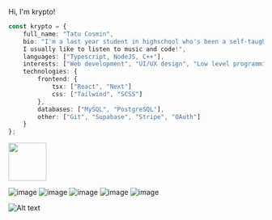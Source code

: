 Hi, I'm krypto!

```typescript
const krypto = {
	full_name: "Tatu Cosmin",
	bio: "I'm a last year student in highschool who's been a self-taught developer for the last 3 years.
    I usually like to listen to music and code!",
	languages: ["Typescript, NodeJS, C++"],
    interests: ["Web development", "UI/UX design", "Low level programming", "Video games", "Memes", "Cats"],
    technologies: {
        frontend: {
            tsx: ["React", "Next"]
            css: ["Tailwind", "SCSS"]
        },
        databases: ["MySQL", "PostgreSQL"],
        other: ["Git", "Supabase", "Stripe", "OAuth"]
    }
};
```

<img src="https://media.tenor.com/h0slfYVBHzIAAAAC/cat-spinning-cat.gif" width='75' />

![image](https://img.shields.io/badge/TypeScript-007ACC?style=for-the-badge&logo=typescript&logoColor=white) ![image](https://img.shields.io/badge/Nodejs-339933?style=for-the-badge&logo=nodedotjs&logoColor=white) ![image](https://img.shields.io/badge/next.js-000000?style=for-the-badge&logo=nextdotjs&logoColor=white) ![image](https://img.shields.io/badge/TailwindCSS-38B2AC?style=for-the-badge&logo=tailwind-css&logoColor=white) ![image](https://img.shields.io/badge/VSCode-0078D4?style=for-the-badge&logo=visual%20studio%20code&logoColor=white)

![Alt text](https://spotify-recently-played-readme.vercel.app/api?user=31iv3utt5retujg36koumqmwtycm&count=3)
